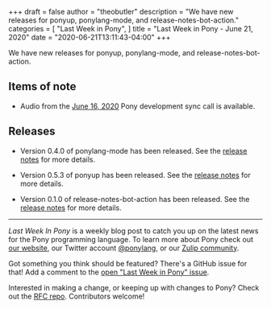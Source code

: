 +++
draft = false
author = "theobutler"
description = "We have new releases for ponyup, ponylang-mode, and release-notes-bot-action."
categories = [
    "Last Week in Pony",
]
title = "Last Week in Pony - June 21, 2020"
date = "2020-06-21T13:11:43-04:00"
+++

We have new releases for ponyup, ponylang-mode, and release-notes-bot-action.
<!--more-->

## Items of note

- Audio from the [June 16, 2020](https://sync-recordings.ponylang.io/r/2020_06_16.m4a) Pony development sync call is available.

## Releases

- Version 0.4.0 of ponylang-mode has been released. See the [release notes](https://github.com/ponylang/ponylang-mode/releases/tag/0.4.0) for more details.

- Version 0.5.3 of ponyup has been released. See the [release notes](https://github.com/ponylang/ponyup/releases/tag/0.5.3) for more details.

- Version 0.1.0 of release-notes-bot-action has been released. See the [release notes](https://github.com/ponylang/release-notes-bot-action/releases/tag/0.1.0) for more details.

---

_Last Week In Pony_ is a weekly blog post to catch you up on the latest news for the Pony programming language. To learn more about Pony check out [our website](https://ponylang.io), our Twitter account [@ponylang](https://twitter.com/ponylang), or our [Zulip community](https://ponylang.zulipchat.com).

Got something you think should be featured? There's a GitHub issue for that! Add a comment to the [open "Last Week in Pony" issue](https://github.com/ponylang/ponylang.github.io/issues?q=is%3Aissue+is%3Aopen+label%3Alast-week-in-pony).

Interested in making a change, or keeping up with changes to Pony? Check out the [RFC repo](https://github.com/ponylang/rfcs). Contributors welcome!

